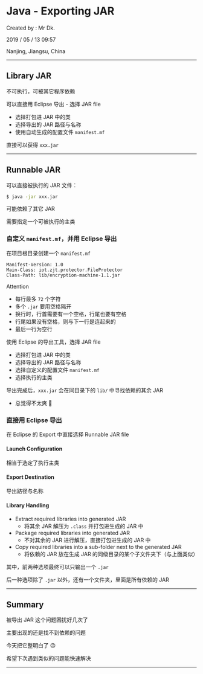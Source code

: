 # Java - Exporting JAR

Created by : Mr Dk.

2019 / 05 / 13 09:57

Nanjing, Jiangsu, China

---

## Library JAR

不可执行，可被其它程序依赖

可以直接用 Eclipse 导出 - 选择 JAR file

* 选择打包进 JAR 中的类
* 选择导出的 JAR 路径与名称
* 使用自动生成的配置文件 `manifest.mf`

直接可以获得 `xxx.jar`

---

## Runnable JAR

可以直接被执行的 JAR 文件：

```bash
$ java -jar xxx.jar
```

可能依赖了其它 JAR

需要指定一个可被执行的主类

### 自定义 `manifest.mf`，并用 Eclipse 导出

在项目根目录创建一个 `manifest.mf`

```
Manifest-Version: 1.0 
Main-Class: iot.zjt.protector.FileProtector 
Class-Path: lib/encryption-machine-1.1.jar 

```

Attention

* 每行最多 `72` 个字符
* 多个 `.jar` 要用空格隔开
* 换行时，行首需要有一个空格，行尾也要有空格
* 行尾如果没有空格，则与下一行是连起来的
* 最后一行为空行

使用 Eclipse 的导出工具，选择 JAR file

* 选择打包进 JAR 中的类
* 选择导出的 JAR 路径与名称
* 选择自定义的配置文件 `manifest.mf`
* 选择执行的主类

导出完成后，`xxx.jar` 会在同目录下的 `lib/` 中寻找依赖的其余 JAR

* 总觉得不太爽 :triumph:

### 直接用 Eclipse 导出

在 Eclipse 的 Export 中直接选择 Runnable JAR file

#### Launch Configuration

相当于选定了执行主类

#### Export Destination

导出路径与名称

#### Library Handling

* Extract required libraries into generated JAR
  * 将其余 JAR 解压为 `.class` 并打包进生成的 JAR 中
* Package required libraries into generated JAR
  * 不对其余的 JAR 进行解压，直接打包进生成的 JAR 中
* Copy required libraries into a sub-folder next to the generated JAR
  * 将依赖的 JAR 放在生成 JAR 的同级目录的某个子文件夹下（与上面类似）

其中，前两种选项最终可以只输出一个 `.jar`

后一种选项除了 `.jar` 以外，还有一个文件夹，里面是所有依赖的 JAR

---

## Summary

被导出 JAR 这个问题困扰好几次了

主要出现的还是找不到依赖的问题

今天把它整明白了 ☹️

希望下次遇到类似的问题能快速解决

---

